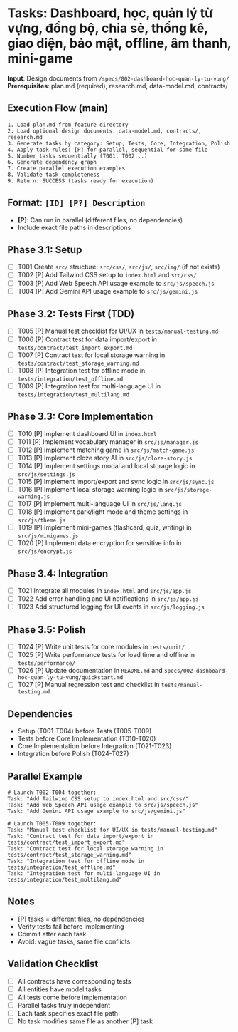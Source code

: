 # Tasks: Dashboard, học, quản lý từ vựng, đồng bộ, chia sẻ, thống kê, giao diện, bảo mật, offline, âm thanh, mini-game

**Input**: Design documents from `/specs/002-dashboard-hoc-quan-ly-tu-vung/`
**Prerequisites**: plan.md (required), research.md, data-model.md, contracts/

## Execution Flow (main)
```
1. Load plan.md from feature directory
2. Load optional design documents: data-model.md, contracts/, research.md
3. Generate tasks by category: Setup, Tests, Core, Integration, Polish
4. Apply task rules: [P] for parallel, sequential for same file
5. Number tasks sequentially (T001, T002...)
6. Generate dependency graph
7. Create parallel execution examples
8. Validate task completeness
9. Return: SUCCESS (tasks ready for execution)
```

## Format: `[ID] [P?] Description`
- **[P]**: Can run in parallel (different files, no dependencies)
- Include exact file paths in descriptions

## Phase 3.1: Setup
- [ ] T001 Create `src/` structure: `src/css/`, `src/js/`, `src/img/` (if not exists)
- [ ] T002 [P] Add Tailwind CSS setup to `index.html` and `src/css/`
- [ ] T003 [P] Add Web Speech API usage example to `src/js/speech.js`
- [ ] T004 [P] Add Gemini API usage example to `src/js/gemini.js`

## Phase 3.2: Tests First (TDD)
- [ ] T005 [P] Manual test checklist for UI/UX in `tests/manual-testing.md`
- [ ] T006 [P] Contract test for data import/export in `tests/contract/test_import_export.md`
- [ ] T007 [P] Contract test for local storage warning in `tests/contract/test_storage_warning.md`
- [ ] T008 [P] Integration test for offline mode in `tests/integration/test_offline.md`
- [ ] T009 [P] Integration test for multi-language UI in `tests/integration/test_multilang.md`

## Phase 3.3: Core Implementation
- [ ] T010 [P] Implement dashboard UI in `index.html`
- [ ] T011 [P] Implement vocabulary manager in `src/js/manager.js`
- [ ] T012 [P] Implement matching game in `src/js/match-game.js`
- [ ] T013 [P] Implement cloze story AI in `src/js/cloze-story.js`
- [ ] T014 [P] Implement settings modal and local storage logic in `src/js/settings.js`
- [ ] T015 [P] Implement import/export and sync logic in `src/js/sync.js`
- [ ] T016 [P] Implement local storage warning logic in `src/js/storage-warning.js`
- [ ] T017 [P] Implement multi-language UI in `src/js/lang.js`
- [ ] T018 [P] Implement dark/light mode and theme settings in `src/js/theme.js`
- [ ] T019 [P] Implement mini-games (flashcard, quiz, writing) in `src/js/minigames.js`
- [ ] T020 [P] Implement data encryption for sensitive info in `src/js/encrypt.js`

## Phase 3.4: Integration
- [ ] T021 Integrate all modules in `index.html` and `src/js/app.js`
- [ ] T022 Add error handling and UI notifications in `src/js/app.js`
- [ ] T023 Add structured logging for UI events in `src/js/logging.js`

## Phase 3.5: Polish
- [ ] T024 [P] Write unit tests for core modules in `tests/unit/`
- [ ] T025 [P] Write performance tests for load time and offline in `tests/performance/`
- [ ] T026 [P] Update documentation in `README.md` and `specs/002-dashboard-hoc-quan-ly-tu-vung/quickstart.md`
- [ ] T027 [P] Manual regression test and checklist in `tests/manual-testing.md`

## Dependencies
- Setup (T001-T004) before Tests (T005-T009)
- Tests before Core Implementation (T010-T020)
- Core Implementation before Integration (T021-T023)
- Integration before Polish (T024-T027)

## Parallel Example
```
# Launch T002-T004 together:
Task: "Add Tailwind CSS setup to index.html and src/css/"
Task: "Add Web Speech API usage example to src/js/speech.js"
Task: "Add Gemini API usage example to src/js/gemini.js"

# Launch T005-T009 together:
Task: "Manual test checklist for UI/UX in tests/manual-testing.md"
Task: "Contract test for data import/export in tests/contract/test_import_export.md"
Task: "Contract test for local storage warning in tests/contract/test_storage_warning.md"
Task: "Integration test for offline mode in tests/integration/test_offline.md"
Task: "Integration test for multi-language UI in tests/integration/test_multilang.md"
```

## Notes
- [P] tasks = different files, no dependencies
- Verify tests fail before implementing
- Commit after each task
- Avoid: vague tasks, same file conflicts

## Validation Checklist
- [ ] All contracts have corresponding tests
- [ ] All entities have model tasks
- [ ] All tests come before implementation
- [ ] Parallel tasks truly independent
- [ ] Each task specifies exact file path
- [ ] No task modifies same file as another [P] task
